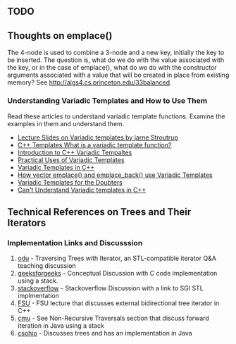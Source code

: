 ## TODO

## Thoughts on emplace()

The 4-node is used to combine a 3-node and a new key, initially the key to be inserted. The question is, what do we do with the value associated with the key, or in the
case of emplace(), what do we do with the constructor arguments associated with a value that will be created in place from existing memory? See http://algs4.cs.princeton.edu/33balanced. 

### Understanding Variadic Templates and How to Use Them

Read these articles to understand variadic template functions. Examine the examples in them and understand them. 

- [Lecture Slides on Variadic templates by jarne Stroutrup](https://parasol.tamu.edu/people/bs/622-GP/variadic-templates-and-tuples.pdf) 
- [C++ Templates What is a variadic template function?](https://www.ibm.com/developerworks/community/blogs/5894415f-be62-4bc0-81c5-3956e82276f3/entry/c_templates_what_is_a_variadic_template_function41?lang=en)
- [Introduction to C++ Variadic Tempaltes](http://kevinushey.github.io/blog/2016/01/27/introduction-to-c++-variadic-templates/)
- [Practical Uses of Variadic Templates](https://crascit.com/2015/03/21/practical-uses-for-variadic-templates/)
- [Variadic Templates in C++](http://eli.thegreenplace.net/2014/variadic-templates-in-c/)
- [How vector emplace() and emplace\_back() use Variadic Templates](http://enki-tech.blogspot.com/2012/08/c11-vector-improved-how-it-works.html)
- [Variadic Templates for the Doubters](http://lbrandy.com/blog/2013/03/variadic_templates/)
- [Can't Understand Variadic templates in C++](http://stackoverflow.com/questions/30937379/cant-understand-variadic-templates-in-c)

## Technical References on Trees and Their Iterators 

### Implementation Links and Discusssion

1. [odu] - Traversing Trees with Iterator, an STL-compatible iterator Q&A teaching discussion
2. [geeksforgeeks] - Conceptual Discussion with C code implementation using a stack.
3. [stackoverflow] - Stackoverflow Discussion with a link to SGI STL implmentation 
4. [FSU] - FSU lecture that discusses external bidirectional tree iterator in C++
5. [cmu] - See Non-Recursive Traversals section that discuss forward iteration in Java using a stack
6. [csohio] - Discusses trees and has an implementation in Java

[odu]: <https://secweb.cs.odu.edu/~zeil/cs361/web/website/Lectures/treetraversal/page/treetraversal.html> 
[geeksforgeeks]: <http://www.geeksforgeeks.org/inorder-tree-traversal-without-recursion/>
[stackoverflow]: <http://stackoverflow.com/questions/12684191/implementing-an-iterator-over-binary-or-arbitrary-tree-using-c-11>
[FSU]: <http://www.cs.fsu.edu/~lacher/courses/COP4530/lectures/binary_search_trees3/index.html?$$$slide05i.html$$$>
[cmu]: <https://www.cs.cmu.edu/~adamchik/15-121/lectures/Trees/trees.html>
[csohio]: <http://grail.cba.csuohio.edu/~matos/notes/cis-265/lecture-notes/11-26slide.pdf>

